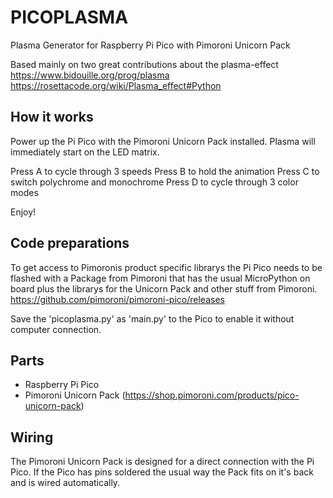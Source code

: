 # PICOPLASMA
Plasma Generator for Raspberry Pi Pico with Pimoroni Unicorn Pack

Based mainly on two great contributions about the plasma-effect
https://www.bidouille.org/prog/plasma
https://rosettacode.org/wiki/Plasma_effect#Python

How it works
------------
Power up the Pi Pico with the Pimoroni Unicorn Pack installed.
Plasma will immediately start on the LED matrix.

Press A to cycle through 3 speeds
Press B to hold the animation
Press C to switch polychrome and monochrome
Press D to cycle through 3 color modes

Enjoy!

Code preparations
-----------------
To get access to Pimoronis product specific librarys the Pi Pico
needs to be flashed with a Package from Pimoroni that has
the usual MicroPython on board plus the librarys for the
Unicorn Pack and other stuff from Pimoroni.
https://github.com/pimoroni/pimoroni-pico/releases

Save the 'picoplasma.py' as 'main.py'
to the Pico to enable it without computer
connection.

Parts
-----
  - Raspberry Pi Pico
  - Pimoroni Unicorn Pack (https://shop.pimoroni.com/products/pico-unicorn-pack)

Wiring
------
The Pimoroni Unicorn Pack is designed for a direct connection with the Pi Pico.
If the Pico has pins soldered the usual way the Pack fits on it's back and is
wired automatically.
